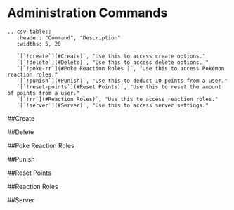 # Administration Commands

```eval_rst
.. csv-table::
   :header: "Command", "Description"
   :widths: 5, 20

   `[`!create`](#Create)`, "Use this to access create options."
   `[`!delete`](#Delete)`, "Use this to access delete options. "
   `[`!poke-rr`](#Poke Reaction Roles )`, "Use this to access Pokémon reaction roles."
   `[`!punish`](#Punish)`, "Use this to deduct 10 points from a user."
   `[`!reset-points`](#Reset Points)`, "Use this to reset the amount of points from a user."
   `[`!rr`](#Reaction Roles)`, "Use this to access reaction roles."
   `[`!server`](#Server)`, "Use this to access server settings."
```

##Create

##Delete

##Poke Reaction Roles

##Punish

##Reset Points

##Reaction Roles

##Server


